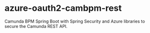 # azure-oauth2-cambpm-rest
Camunda BPM Spring Boot with Spring Security and Azure libraries to secure the Camunda REST API.
